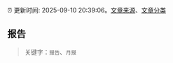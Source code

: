 :alarm_clock: 更新时间: 2025-09-10 20:39:06。[文章来源](/README.md)、[文章分类](/TAGS.md)

## 报告


> 关键字：`报告`、`月报`



